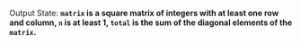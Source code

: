 Output State: **`matrix` is a square matrix of integers with at least one row and column, `n` is at least 1, `total` is the sum of the diagonal elements of the `matrix`.**